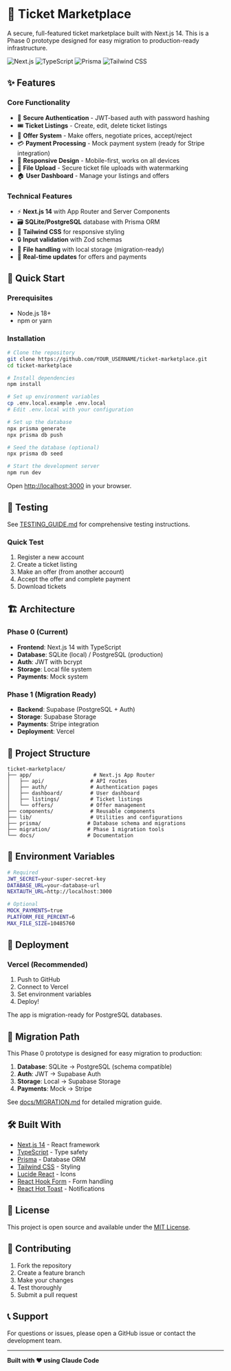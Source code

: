 # 🎫 Ticket Marketplace

A secure, full-featured ticket marketplace built with Next.js 14. This is a Phase 0 prototype designed for easy migration to production-ready infrastructure.

![Next.js](https://img.shields.io/badge/Next.js-15.3.4-black?logo=next.js)
![TypeScript](https://img.shields.io/badge/TypeScript-5-blue?logo=typescript)
![Prisma](https://img.shields.io/badge/Prisma-ORM-2D3748?logo=prisma)
![Tailwind CSS](https://img.shields.io/badge/Tailwind_CSS-3.4-38B2AC?logo=tailwind-css)

## ✨ Features

### Core Functionality
- 🔐 **Secure Authentication** - JWT-based auth with password hashing
- 🎟️ **Ticket Listings** - Create, edit, delete ticket listings
- 💬 **Offer System** - Make offers, negotiate prices, accept/reject
- 💳 **Payment Processing** - Mock payment system (ready for Stripe integration)
- 📱 **Responsive Design** - Mobile-first, works on all devices
- 📂 **File Upload** - Secure ticket file uploads with watermarking
- 🏠 **User Dashboard** - Manage your listings and offers

### Technical Features
- ⚡ **Next.js 14** with App Router and Server Components
- 🗃️ **SQLite/PostgreSQL** database with Prisma ORM
- 🎨 **Tailwind CSS** for responsive styling
- 🔒 **Input validation** with Zod schemas
- 📸 **File handling** with local storage (migration-ready)
- 🔄 **Real-time updates** for offers and payments

## 🚀 Quick Start

### Prerequisites
- Node.js 18+ 
- npm or yarn

### Installation

```bash
# Clone the repository
git clone https://github.com/YOUR_USERNAME/ticket-marketplace.git
cd ticket-marketplace

# Install dependencies
npm install

# Set up environment variables
cp .env.local.example .env.local
# Edit .env.local with your configuration

# Set up the database
npx prisma generate
npx prisma db push

# Seed the database (optional)
npx prisma db seed

# Start the development server
npm run dev
```

Open [http://localhost:3000](http://localhost:3000) in your browser.

## 📱 Testing

See [TESTING_GUIDE.md](./TESTING_GUIDE.md) for comprehensive testing instructions.

### Quick Test
1. Register a new account
2. Create a ticket listing
3. Make an offer (from another account)
4. Accept the offer and complete payment
5. Download tickets

## 🏗️ Architecture

### Phase 0 (Current)
- **Frontend**: Next.js 14 with TypeScript
- **Database**: SQLite (local) / PostgreSQL (production)
- **Auth**: JWT with bcrypt
- **Storage**: Local file system
- **Payments**: Mock system

### Phase 1 (Migration Ready)
- **Backend**: Supabase (PostgreSQL + Auth)
- **Storage**: Supabase Storage
- **Payments**: Stripe integration
- **Deployment**: Vercel

## 📁 Project Structure

```
ticket-marketplace/
├── app/                    # Next.js App Router
│   ├── api/               # API routes
│   ├── auth/              # Authentication pages
│   ├── dashboard/         # User dashboard
│   ├── listings/          # Ticket listings
│   └── offers/            # Offer management
├── components/            # Reusable components
├── lib/                   # Utilities and configurations
├── prisma/               # Database schema and migrations
├── migration/            # Phase 1 migration tools
└── docs/                 # Documentation
```

## 🔐 Environment Variables

```bash
# Required
JWT_SECRET=your-super-secret-key
DATABASE_URL=your-database-url
NEXTAUTH_URL=http://localhost:3000

# Optional
MOCK_PAYMENTS=true
PLATFORM_FEE_PERCENT=6
MAX_FILE_SIZE=10485760
```

## 🚀 Deployment

### Vercel (Recommended)

1. Push to GitHub
2. Connect to Vercel
3. Set environment variables
4. Deploy!

The app is migration-ready for PostgreSQL databases.

## 🔄 Migration Path

This Phase 0 prototype is designed for easy migration to production:

1. **Database**: SQLite → PostgreSQL (schema compatible)
2. **Auth**: JWT → Supabase Auth
3. **Storage**: Local → Supabase Storage
4. **Payments**: Mock → Stripe

See [docs/MIGRATION.md](./docs/MIGRATION.md) for detailed migration guide.

## 🛠️ Built With

- [Next.js 14](https://nextjs.org/) - React framework
- [TypeScript](https://www.typescriptlang.org/) - Type safety
- [Prisma](https://www.prisma.io/) - Database ORM
- [Tailwind CSS](https://tailwindcss.com/) - Styling
- [Lucide React](https://lucide.dev/) - Icons
- [React Hook Form](https://react-hook-form.com/) - Form handling
- [React Hot Toast](https://react-hot-toast.com/) - Notifications

## 📝 License

This project is open source and available under the [MIT License](LICENSE).

## 🤝 Contributing

1. Fork the repository
2. Create a feature branch
3. Make your changes
4. Test thoroughly
5. Submit a pull request

## 📞 Support

For questions or issues, please open a GitHub issue or contact the development team.

---

**Built with ❤️ using Claude Code**